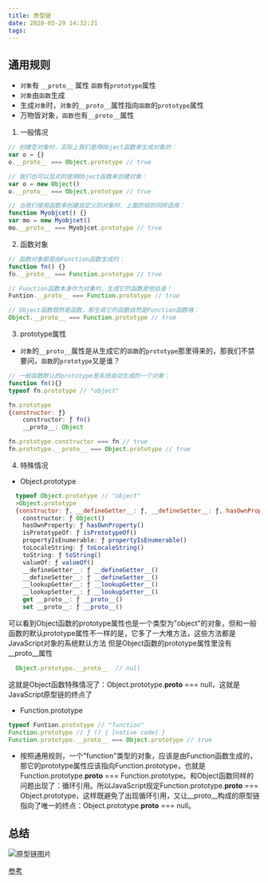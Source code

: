 ```yaml
---
title: 原型链
date: 2020-05-29 14:32:21
tags:
---
```


## 通用规则
- `对象`有 `__proto__` 属性 `函数`有`prototype`属性
- `对象`由`函数`生成
- 生成`对象`时，`对象`的`__proto__`属性指向`函数`的`prototype`属性
- 万物皆对象，`函数`也有`__proto__`属性
<!-- more -->
1. 一般情况
``` js
// 创建空对象时，实际上我们是用Object函数来生成对象的：
var o = {}
o.__proto__ === Object.prototype // true

// 我们也可以显式的使用Object函数来创建对象：
var o = new Object()
o.__proto__ === Object.prototype // true

// 当我们使用函数来创建自定义的对象时，上面的规则同样适用：
function Myobjcet() {}
var mo = new Myobjcet()
mo.__proto__ === Myobjcet.prototype // true
```

2. 函数对象
``` js
// 函数对象都是由Function函数生成的：
function fn() {}
fn.__proto__ === Function.prototype // true

// Function函数本身作为对象时，生成它的函数是他自身！
Funtion.__proto__ === Function.prototype // true

// Object函数既然是函数，那生成它的函数自然是Function函数咯：
Object.__proto__ === Function.prototype // true
```

3. prototype属性
- `对象`的`__proto__`属性是从生成它的`函数`的`prototype`那里得来的，那我们不禁要问，`函数`的`prototype`又是谁？
``` js
// 一般函数默认的prototype是系统自动生成的一个对象：
function fn(){}
typeof fn.prototype // "object"

fn.prototype
{constructor: ƒ}
    constructor: ƒ fn()
    __proto__: Object

fn.prototype.constructor === fn // true
fn.prototype.__proto__ === Object.prototype // true
```

4. 特殊情况
- Object.prototype
``` js
  typeof Object.prototype // "object"
  >Object.prototype
  {constructor: ƒ, __defineGetter__: ƒ, __defineSetter__: ƒ, hasOwnProperty: ƒ, __lookupGetter__: ƒ, …}
    constructor: ƒ Object()
    hasOwnProperty: ƒ hasOwnProperty()
    isPrototypeOf: ƒ isPrototypeOf()
    propertyIsEnumerable: ƒ propertyIsEnumerable()
    toLocaleString: ƒ toLocaleString()
    toString: ƒ toString()
    valueOf: ƒ valueOf()
    __defineGetter__: ƒ __defineGetter__()
    __defineSetter__: ƒ __defineSetter__()
    __lookupGetter__: ƒ __lookupGetter__()
    __lookupSetter__: ƒ __lookupSetter__()
    get __proto__: ƒ __proto__()
    set __proto__: ƒ __proto__()
```
可以看到Object函数的prototype属性也是一个类型为"object"的对象，但和一般函数的默认prototype属性不一样的是，它多了一大堆方法，这些方法都是JavaScript对象的系统默认方法 但是Object函数的prototype属性里没有__proto__属性

``` js
  Object.prototype.__proto__  // null
```
这就是Object函数特殊情况了：Object.prototype.__proto__ === null，这就是JavaScript原型链的终点了

- Function.prototype
``` js
typeof Funtion.prototype // "function"
Function.prototype // ƒ () { [native code] }
Function.prototype.__proto__ === Object.prototype // true
```

- 按照通用规则，一个"function"类型的对象，应该是由Function函数生成的，那它的prototype属性应该指向Function.prototype，也就是Function.prototype.__proto__ === Function.prototype。和Object函数同样的问题出现了：循环引用。所以JavaScript规定Function.prototype.__proto__ === Object.prototype，这样既避免了出现循环引用，又让__proto__构成的原型链指向了唯一的终点：Object.prototype.__proto__ === null。

## 总结
![原型链图片](https://upload-images.jianshu.io/upload_images/13902845-babea8f0cde0d791.jpg?imageMogr2/auto-orient/strip|imageView2/2/w/1200/format/webp)

[参考](https://www.jianshu.com/p/686b61c4a43d)
